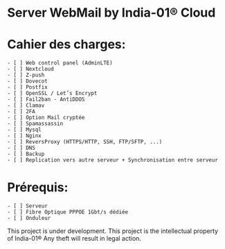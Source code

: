 # Server WebMail by India-01® Cloud
# Cahier des charges:
    - [ ] Web control panel (AdminLTE)
    - [ ] Nextcloud
    - [ ] Z-push
    - [ ] Dovecot
    - [ ] Postfix
    - [ ] OpenSSL / Let’s Encrypt
    - [ ] Fail2ban - AntiDDOS
    - [ ] Clamav
    - [ ] 2FA
    - [ ] Option Mail cryptée
    - [ ] Spamassassin
    - [ ] Mysql
    - [ ] Nginx
    - [ ] ReversProxy (HTTPS/HTTP, SSH, FTP/SFTP, ...)
    - [ ] DNS
    - [ ] Backup
    - [ ] Replication vers autre serveur + Synchronisation entre serveur

# Prérequis:
    - [ ] Serveur
    - [ ] Fibre Optique PPPOE 1Gbt/s dédiée 
    - [ ] Onduleur

 This project is under development. This project is the intellectual property of India-01® Any theft will result in legal action.
